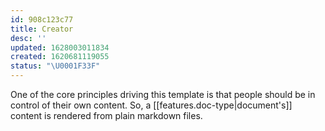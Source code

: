 ```yaml
---
id: 908c123c77
title: Creator
desc: ''
updated: 1628003011834
created: 1620681119055
status: "\U0001F33F"
---
```


One of the core principles driving this template is that people should be in control of their own content. So, a [[features.doc-type|document's]] content is rendered from plain markdown files.